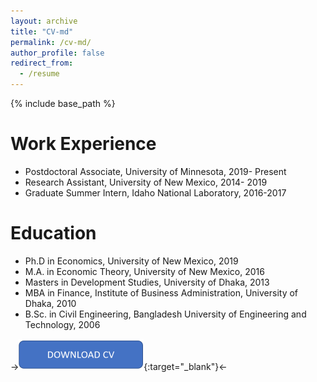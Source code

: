 ```yaml
---
layout: archive
title: "CV-md"
permalink: /cv-md/
author_profile: false
redirect_from:
  - /resume
---
```


{% include base_path %}

Work Experience
======
* Postdoctoral Associate, University of Minnesota, 2019- Present
* Research Assistant, University of New Mexico, 2014- 2019
* Graduate Summer Intern, Idaho National Laboratory, 2016-2017

Education
======
* Ph.D in Economics, University of New Mexico, 2019
* M.A. in Economic Theory, University of New Mexico, 2016
* Masters in Development Studies, University of Dhaka, 2013
* MBA in Finance, Institute of Business Administration, University of Dhaka, 2010
* B.Sc. in Civil Engineering, Bangladesh University of Engineering and Technology, 2006

->[![](/images/download_cv.png)](/files/Saleh_CV.pdf){:target="_blank"}<-


